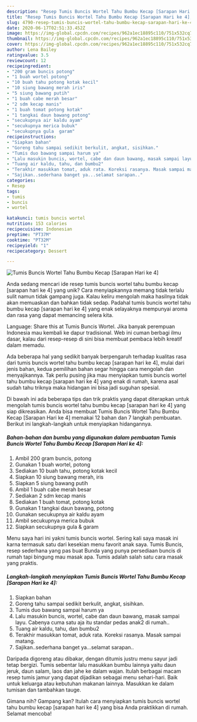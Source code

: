 ```yaml
---
description: "Resep Tumis Buncis Wortel Tahu Bumbu Kecap [Sarapan Hari ke 4], Menggugah Selera"
title: "Resep Tumis Buncis Wortel Tahu Bumbu Kecap [Sarapan Hari ke 4], Menggugah Selera"
slug: 4790-resep-tumis-buncis-wortel-tahu-bumbu-kecap-sarapan-hari-ke-4-menggugah-selera
date: 2020-06-17T02:51:33.452Z
image: https://img-global.cpcdn.com/recipes/962a1ec18895c110/751x532cq70/tumis-buncis-wortel-tahu-bumbu-kecap-sarapan-hari-ke-4-foto-resep-utama.jpg
thumbnail: https://img-global.cpcdn.com/recipes/962a1ec18895c110/751x532cq70/tumis-buncis-wortel-tahu-bumbu-kecap-sarapan-hari-ke-4-foto-resep-utama.jpg
cover: https://img-global.cpcdn.com/recipes/962a1ec18895c110/751x532cq70/tumis-buncis-wortel-tahu-bumbu-kecap-sarapan-hari-ke-4-foto-resep-utama.jpg
author: Lena Bailey
ratingvalue: 3.5
reviewcount: 12
recipeingredient:
- "200 gram buncis potong"
- "1 buah wortel potong"
- "10 buah tahu potong kotak kecil"
- "10 siung bawang merah iris"
- "5 siung bawang putih"
- "1 buah cabe merah besar"
- "2 sdm kecap manis"
- "1 buah tomat potong kotak"
- "1 tangkai daun bawang potong"
- "secukupnya air kaldu ayam"
- "secukupnya merica bubuk"
- "secukupnya gula  garam"
recipeinstructions:
- "Siapkan bahan"
- "Goreng tahu sampai sedikit berkulit, angkat, sisihkan."
- "Tumis duo bawang sampai harum ya"
- "Lalu masukin buncis, wortel, cabe dan daun bawang, masak sampai layu. Cabenya cuma satu aja itu standar pedas anak2 di rumah.."
- "Tuang air kaldu, tahu, dan bumbu2"
- "Terakhir masukkan tomat, aduk rata. Koreksi rasanya. Masak sampai matang."
- "Sajikan..sederhana banget ya...selamat sarapan.."
categories:
- Resep
tags:
- tumis
- buncis
- wortel

katakunci: tumis buncis wortel 
nutrition: 153 calories
recipecuisine: Indonesian
preptime: "PT37M"
cooktime: "PT32M"
recipeyield: "1"
recipecategory: Dessert

---
```



![Tumis Buncis Wortel Tahu Bumbu Kecap [Sarapan Hari ke 4]](https://img-global.cpcdn.com/recipes/962a1ec18895c110/751x532cq70/tumis-buncis-wortel-tahu-bumbu-kecap-sarapan-hari-ke-4-foto-resep-utama.jpg)

Anda sedang mencari ide resep tumis buncis wortel tahu bumbu kecap [sarapan hari ke 4] yang unik? Cara menyiapkannya memang tidak terlalu sulit namun tidak gampang juga. Kalau keliru mengolah maka hasilnya tidak akan memuaskan dan bahkan tidak sedap. Padahal tumis buncis wortel tahu bumbu kecap [sarapan hari ke 4] yang enak selayaknya mempunyai aroma dan rasa yang dapat memancing selera kita.

Language: Share this at Tumis Buncis Wortel. Jika banyak perempuan Indonesia mau kembali ke dapur tradisional. Web ini cuman berbagi ilmu dasar, kalau dari resep-resep di sini bisa membuat pembaca lebih kreatif dalam memadu.

Ada beberapa hal yang sedikit banyak berpengaruh terhadap kualitas rasa dari tumis buncis wortel tahu bumbu kecap [sarapan hari ke 4], mulai dari jenis bahan, kedua pemilihan bahan segar hingga cara mengolah dan menyajikannya. Tak perlu pusing jika mau menyiapkan tumis buncis wortel tahu bumbu kecap [sarapan hari ke 4] yang enak di rumah, karena asal sudah tahu triknya maka hidangan ini bisa jadi suguhan spesial.


Di bawah ini ada beberapa tips dan trik praktis yang dapat diterapkan untuk mengolah tumis buncis wortel tahu bumbu kecap [sarapan hari ke 4] yang siap dikreasikan. Anda bisa membuat Tumis Buncis Wortel Tahu Bumbu Kecap [Sarapan Hari ke 4] memakai 12 bahan dan 7 langkah pembuatan. Berikut ini langkah-langkah untuk menyiapkan hidangannya.

<!--inarticleads1-->

##### Bahan-bahan dan bumbu yang digunakan dalam pembuatan Tumis Buncis Wortel Tahu Bumbu Kecap [Sarapan Hari ke 4]:

1. Ambil 200 gram buncis, potong
1. Gunakan 1 buah wortel, potong
1. Sediakan 10 buah tahu, potong kotak kecil
1. Siapkan 10 siung bawang merah, iris
1. Siapkan 5 siung bawang putih
1. Ambil 1 buah cabe merah besar
1. Sediakan 2 sdm kecap manis
1. Sediakan 1 buah tomat, potong kotak
1. Gunakan 1 tangkai daun bawang, potong
1. Gunakan secukupnya air kaldu ayam
1. Ambil secukupnya merica bubuk
1. Siapkan secukupnya gula &amp; garam


Menu saya hari ini yakni tumis buncis wortel. Sering kali saya masak ini karna termasuk satu dari kesekian menu favorit anak saya. Tumis Buncis, resep sederhana yang pas buat Bunda yang punya persediaan buncis di rumah tapi bingung mau masak apa. Tumis adalah salah satu cara masak yang praktis. 

<!--inarticleads2-->

##### Langkah-langkah menyiapkan Tumis Buncis Wortel Tahu Bumbu Kecap [Sarapan Hari ke 4]:

1. Siapkan bahan
1. Goreng tahu sampai sedikit berkulit, angkat, sisihkan.
1. Tumis duo bawang sampai harum ya
1. Lalu masukin buncis, wortel, cabe dan daun bawang, masak sampai layu. Cabenya cuma satu aja itu standar pedas anak2 di rumah..
1. Tuang air kaldu, tahu, dan bumbu2
1. Terakhir masukkan tomat, aduk rata. Koreksi rasanya. Masak sampai matang.
1. Sajikan..sederhana banget ya...selamat sarapan..


Daripada digoreng atau dibakar, dengan ditumis justru menu sayur jadi tetap bergizi. Tumis sebentar lalu masukkan bumbu lainnya yaitu daun jeruk, daun salam, laos dan jahe ke dalam wajan. Itulah berbagai macam resep tumis jamur yang dapat dijadikan sebagai menu sehari-hari. Baik untuk keluarga atau kebutuhan makanan lainnya. Masukkan ke dalam tumisan dan tambahkan tauge. 

Gimana nih? Gampang kan? Itulah cara menyiapkan tumis buncis wortel tahu bumbu kecap [sarapan hari ke 4] yang bisa Anda praktikkan di rumah. Selamat mencoba!
